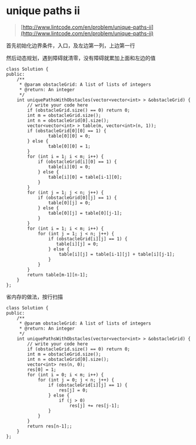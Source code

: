 # unique paths ii
>  [http://www.lintcode.com/en/problem/unique-paths-ii](http://www.lintcode.com/en/problem/unique-paths-ii)


首先初始化边界条件，入口，及左边第一列，上边第一行

然后动态规划，遇到障碍就清零，没有障碍就累加上面和左边的值


    class Solution {
    public:
        /**
         * @param obstacleGrid: A list of lists of integers
         * @return: An integer
         */
        int uniquePathsWithObstacles(vector<vector<int> > &obstacleGrid) {
            // write your code here
            if (obstacleGrid.size() == 0) return 0;
            int m = obstacleGrid.size();
            int n = obstacleGrid[0].size();
            vector<vector<int> > table(m, vector<int>(n, 1));
            if (obstacleGrid[0][0] == 1) {
                    table[0][0] = 0;
            } else {
                    table[0][0] = 1;
            }
            for (int i = 1; i < m; i++) {
                if (obstacleGrid[i][0] == 1) {
                    table[i][0] = 0;
                } else {
                    table[i][0] = table[i-1][0];
                }
            }
            for (int j = 1; j < n; j++) {
                if (obstacleGrid[0][j] == 1) {
                    table[0][j] = 0;
                } else {
                    table[0][j] = table[0][j-1];
                }
            }
            for (int i = 1; i < m; i++) {
                for (int j = 1; j < n; j++) {
                    if (obstacleGrid[i][j] == 1) {
                       table[i][j] = 0;
                    } else {
                        table[i][j] = table[i-1][j] + table[i][j-1];
                    }
                }
            }
            return table[m-1][n-1];
        }
    };

省内存的做法，按行扫描

    class Solution {
    public:
        /**
         * @param obstacleGrid: A list of lists of integers
         * @return: An integer
         */
        int uniquePathsWithObstacles(vector<vector<int> > &obstacleGrid) {
            // write your code here
            if (obstacleGrid.size() == 0) return 0;
            int m = obstacleGrid.size();
            int n = obstacleGrid[0].size();
            vector<int> res(n, 0);
            res[0] = 1;
            for (int i = 0; i < m; i++) {
                for (int j = 0; j < n; j++) {
                    if (obstacleGrid[i][j] == 1) {
                        res[j] = 0;
                    } else {
                        if (j > 0)
                            res[j] += res[j-1];
                    }
                }
            }
            return res[n-1];;
        }
    };
